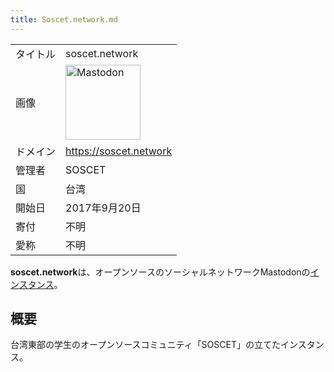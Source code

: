 ```yaml
---
title: Soscet.network.md
---
```

<div>

|          |                                                                                                                                                                                                                                                                                                        |
|----------|--------------------------------------------------------------------------------------------------------------------------------------------------------------------------------------------------------------------------------------------------------------------------------------------------------|
| タイトル | soscet.network                                                                                                                                                                                                                                                                                         |
| 画像     | [<img src="/images/thumb/0/00/Mastodon_logo.png/120px-Mastodon_logo.png" srcset="/images/thumb/0/00/Mastodon_logo.png/180px-Mastodon_logo.png 1.5x, /images/0/00/Mastodon_logo.png 2x" width="120" height="120" alt="Mastodon" />](/%E3%83%95%E3%82%A1%E3%82%A4%E3%83%AB:Mastodon_logo.png "Mastodon") |
| ドメイン | <a href="https://soscet.network" rel="nofollow">https://soscet.network</a>                                                                                                                                                                                                                             |
| 管理者   | SOSCET                                                                                                                                                                                                                                                                                                 |
| 国       | 台湾                                                                                                                                                                                                                                                                                                   |
| 開始日   | 2017年9月20日                                                                                                                                                                                                                                                                                          |
| 寄付     | 不明                                                                                                                                                                                                                                                                                                   |
| 愛称     | 不明                                                                                                                                                                                                                                                                                                   |

**soscet.network**は、オープンソースのソーシャルネットワークMastodonの[インスタンス](/%E3%82%A4%E3%83%B3%E3%82%B9%E3%82%BF%E3%83%B3%E3%82%B9 "インスタンス")。

## 概要

台湾東部の学生のオープンソースコミュニティ「SOSCET」の立てたインスタンス。

</div>
